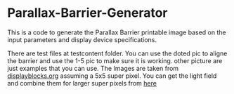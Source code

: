 # Parallax-Barrier-Generator
This is a code to generate the Parallax Barrier printable image based on the input parameters and display device specifications.

There are test files at testcontent folder. You can use the doted pic to aligne the barrier and use the 1-5 pic to make sure it is working. other picture are just examples that you can use. The Images are taken from [displayblocks.org](http://displayblocks.org/) assuming a 5x5 super pixel. You can get the light field and combine them for larger super pixels from [here](https://web.media.mit.edu/~gordonw/SyntheticLightFields/index.php) 
